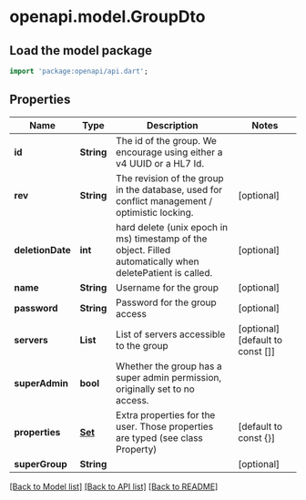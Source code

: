 # openapi.model.GroupDto

## Load the model package
```dart
import 'package:openapi/api.dart';
```

## Properties
Name | Type | Description | Notes
------------ | ------------- | ------------- | -------------
**id** | **String** | The id of the group. We encourage using either a v4 UUID or a HL7 Id. | 
**rev** | **String** | The revision of the group in the database, used for conflict management / optimistic locking. | [optional] 
**deletionDate** | **int** | hard delete (unix epoch in ms) timestamp of the object. Filled automatically when deletePatient is called. | [optional] 
**name** | **String** | Username for the group | [optional] 
**password** | **String** | Password for the group access | [optional] 
**servers** | **List<String>** | List of servers accessible to the group | [optional] [default to const []]
**superAdmin** | **bool** | Whether the group has a super admin permission, originally set to no access. | 
**properties** | [**Set<PropertyStubDto>**](PropertyStubDto.md) | Extra properties for the user. Those properties are typed (see class Property) | [default to const {}]
**superGroup** | **String** |  | [optional] 

[[Back to Model list]](../README.md#documentation-for-models) [[Back to API list]](../README.md#documentation-for-api-endpoints) [[Back to README]](../README.md)



